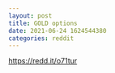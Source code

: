 ```yaml
--- 
layout: post 
title: GOLD options 
date: 2021-06-24 1624544380 
categories: reddit 
--- 
```

https://redd.it/o71tur